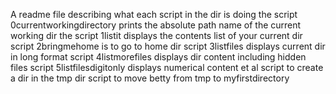 A readme file describing what each script in the dir is doing
the script 0currentworkingdirectory prints the absolute path name of the current working dir
the script 1listit displays the contents list of your current dir
script 2bringmehome is to go to home dir
script 3listfiles displays current dir in long format
script 4listmorefiles displays dir content including hidden files
script 5listfilesdigitonly displays numerical content et al
script to create a dir in the tmp dir
script to move betty from tmp to myfirstdirectory
